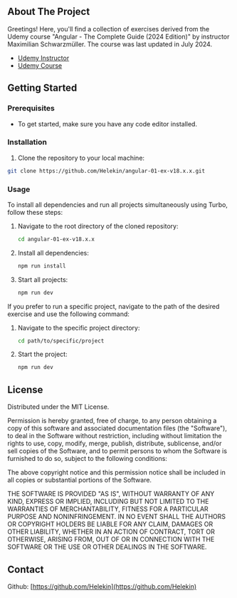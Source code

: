 ## About The Project

Greetings! Here, you'll find a collection of exercises derived from the Udemy course "Angular - The Complete Guide (2024 Edition)" by instructor Maximilian Schwarzmüller. The course was last updated in July 2024.

- [Udemy Instructor](https://www.udemy.com/user/maximilian-schwarzmuller/)
- [Udemy Course](https://www.udemy.com/course/the-complete-guide-to-angular-2/)

## Getting Started

### Prerequisites

- To get started, make sure you have any code editor installed.

### Installation

1. Clone the repository to your local machine:

```sh
git clone https://github.com/Helekin/angular-01-ex-v18.x.x.git
```

### Usage

To install all dependencies and run all projects simultaneously using Turbo, follow these steps:

1. Navigate to the root directory of the cloned repository:

   ```sh
   cd angular-01-ex-v18.x.x
   ```

2. Install all dependencies:

   ```sh
   npm run install
   ```

3. Start all projects:

   ```sh
   npm run dev
   ```

If you prefer to run a specific project, navigate to the path of the desired exercise and use the following command:

1. Navigate to the specific project directory:

   ```sh
   cd path/to/specific/project
   ```

2. Start the project:

   ```sh
   npm run dev
   ```

## License

Distributed under the MIT License.

Permission is hereby granted, free of charge, to any person obtaining a copy of this software and associated documentation files (the "Software"), to deal in the Software without restriction, including without limitation the rights to use, copy, modify, merge, publish, distribute, sublicense, and/or sell copies of the Software, and to permit persons to whom the Software is furnished to do so, subject to the following conditions:

The above copyright notice and this permission notice shall be included in all copies or substantial portions of the Software.

THE SOFTWARE IS PROVIDED "AS IS", WITHOUT WARRANTY OF ANY KIND, EXPRESS OR IMPLIED, INCLUDING BUT NOT LIMITED TO THE WARRANTIES OF MERCHANTABILITY, FITNESS FOR A PARTICULAR PURPOSE AND NONINFRINGEMENT. IN NO EVENT SHALL THE AUTHORS OR COPYRIGHT HOLDERS BE LIABLE FOR ANY CLAIM, DAMAGES OR OTHER LIABILITY, WHETHER IN AN ACTION OF CONTRACT, TORT OR OTHERWISE, ARISING FROM, OUT OF OR IN CONNECTION WITH THE SOFTWARE OR THE USE OR OTHER DEALINGS IN THE SOFTWARE.

## Contact

Github: [https://github.com/Helekin](https://github.com/Helekin)

